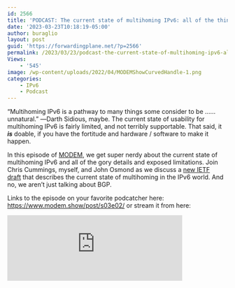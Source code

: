 ```yaml
---
id: 2566
title: 'PODCAST: The current state of multihoming IPv6: all of the things your mother warned you about'
date: '2023-03-23T10:18:19-05:00'
author: buraglio
layout: post
guid: 'https://forwardingplane.net/?p=2566'
permalink: /2023/03/23/podcast-the-current-state-of-multihoming-ipv6-all-of-the-things-your-mother-warned-you-about/
Views:
    - '545'
image: /wp-content/uploads/2022/04/MODEMShowCurvedHandle-1.png
categories:
    - IPv6
    - Podcast
---
```


<!-- wp:paragraph -->
<p>“Multihoming IPv6 is a pathway to many things some consider to be ……unnatural.” ―Darth Sidious, maybe. The current state of usability for multihoming IPv6 is fairly limited, and not terribly supportable. That said, it <em><strong>is</strong></em> doable, if you have the fortitude and hardware / software to make it happen. </p>
<!-- /wp:paragraph -->

<!-- wp:paragraph -->
<p>In this episode of <a href="https://modem.show">MODEM</a>, we get super nerdy about the current state of multihoming IPv6 and all of the gory details and exposed limitations. Join Chris Cummings, myself, and John Osmond as we discuss a <a href="https://datatracker.ietf.org/doc/draft-fbnvv-v6ops-site-multihoming/">new IETF draft</a> that describes the current state of multihoming in the IPv6 world. And no, we aren’t just talking about BGP. </p>
<!-- /wp:paragraph -->

<!-- wp:paragraph -->
<p>Links to the episode on your favorite podcatcher here: <a href="https://www.modem.show/post/s03e02/" target="_blank" rel="noreferrer noopener">https://www.modem.show/post/s03e02/</a> or stream it from here:</p>
<!-- /wp:paragraph -->

<!-- wp:html -->
<iframe src="https://podcasters.spotify.com/pod/show/modulate-demodulate/embed/episodes/The-current-state-of-multihoming-IPv6-all-of-the-things-your-mother-warned-you-about-e20vtfe" height="150px" width="400px" frameborder="0" scrolling="no"></iframe>
<!-- /wp:html -->

<!-- wp:paragraph -->
<p><a href="https://www.modem.show/post/s03e02/" target="_blank" rel="noreferrer noopener"></a></p>
<!-- /wp:paragraph -->